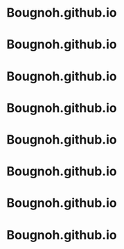 # Bougnoh.github.io
# Bougnoh.github.io
# Bougnoh.github.io
# Bougnoh.github.io
# Bougnoh.github.io
# Bougnoh.github.io
# Bougnoh.github.io
# Bougnoh.github.io

